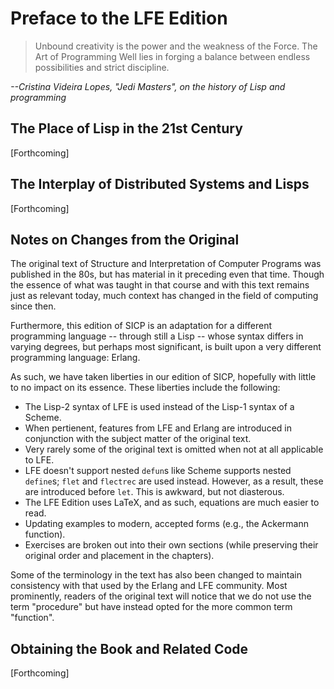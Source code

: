 # Preface to the LFE Edition

<blockquote>
Unbound creativity is the power and the weakness of the Force. The Art of Programming Well lies in forging a balance between endless possibilities and strict discipline.
</blockquote>

*--Cristina Videira Lopes, "Jedi Masters", on the history of Lisp and programming*

## The Place of Lisp in the 21st Century

[Forthcoming]

## The Interplay of Distributed Systems and Lisps

[Forthcoming]


## Notes on Changes from the Original

The original text of Structure and Interpretation of Computer Programs was
published in the 80s, but has material in it preceding even that time. Though
the essence of what was taught in that course and with this text remains just
as relevant today, much context has changed in the field of computing since
then.

Furthermore, this edition of SICP is an adaptation for a different programming
language -- through still a Lisp -- whose syntax differs in varying degrees,
but perhaps most significant, is built upon a very different programming
language: Erlang.

As such, we have taken liberties in our edition of SICP, hopefully with little
to no impact on its essence. These liberties include the following:

* The Lisp-2 syntax of LFE is used instead of the Lisp-1 syntax of a Scheme.
* When pertienent, features from LFE and Erlang are introduced in conjunction
  with the subject matter of the original text.
* Very rarely some of the original text is omitted when not at all applicable
  to LFE.
* LFE doesn't support nested ``defun``s like Scheme supports nested ``define``s; ``flet`` and ``flectrec`` are used instead. However, as a result, these are introduced before ``let``. This is awkward, but not diasterous.
* The LFE Edition uses LaTeX, and as such, equations are much easier to read.
* Updating examples to modern, accepted forms (e.g., the Ackermann function).
* Exercises are broken out into their own sections (while preserving their original order and placement in the chapters).

Some of the terminology in the text has also been changed to maintain
consistency with that used by the Erlang and LFE community. Most prominently,
readers of the original text will notice that we do not use the term
"procedure" but have instead opted for the more common term "function".


## Obtaining the Book and Related Code

[Forthcoming]
